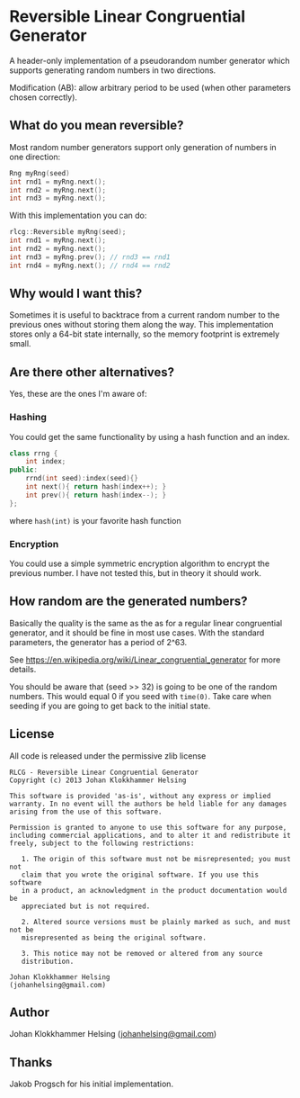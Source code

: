 Reversible Linear Congruential Generator
========================================

A header-only implementation of a pseudorandom number generator 
which supports generating random numbers in two directions.

Modification (AB): allow arbitrary period to be used (when other parameters chosen correctly).

What do you mean reversible?
----------------------------

Most random number generators support only generation of numbers 
in one direction:

```c++
Rng myRng(seed)
int rnd1 = myRng.next();
int rnd2 = myRng.next();
int rnd3 = myRng.next();
```

With this implementation you can do:

```c++
rlcg::Reversible myRng(seed);
int rnd1 = myRng.next();
int rnd2 = myRng.next();
int rnd3 = myRng.prev(); // rnd3 == rnd1
int rnd4 = myRng.next(); // rnd4 == rnd2
```

Why would I want this?
----------------------

Sometimes it is useful to backtrace from a current random number to the 
previous ones without storing them along the way. This implementation 
stores only a 64-bit state internally, so the memory footprint is 
extremely small.


Are there other alternatives?
-----------------------------

Yes, these are the ones I'm aware of:


### Hashing

You could get the same functionality by using a hash 
function and an index.

```c++
class rrng {
    int index;
public:
    rrnd(int seed):index(seed){}
    int next(){ return hash(index++); }
    int prev(){ return hash(index--); }
};
```

where `hash(int)` is your favorite hash function


### Encryption

You could use a simple symmetric encryption algorithm to encrypt 
the previous number. I have not tested this, but in theory it should 
work.

How random are the generated numbers?
-------------------------------------

Basically the quality is the same as the as for a regular linear 
congruential generator, and it should be fine in most use cases. 
With the standard parameters, the generator has a period of 2^63.

See https://en.wikipedia.org/wiki/Linear_congruential_generator 
for more details.

You should be aware that (seed >> 32) is going to be one of the random
numbers. This would equal 0 if you seed with `time(0)`. Take care when
seeding if you are going to get back to the initial state.


License
-------

All code is released under the permissive zlib license

```
RLCG - Reversible Linear Congruential Generator
Copyright (c) 2013 Johan Klokkhammer Helsing

This software is provided 'as-is', without any express or implied
warranty. In no event will the authors be held liable for any damages
arising from the use of this software.

Permission is granted to anyone to use this software for any purpose,
including commercial applications, and to alter it and redistribute it
freely, subject to the following restrictions:

   1. The origin of this software must not be misrepresented; you must not
   claim that you wrote the original software. If you use this software
   in a product, an acknowledgment in the product documentation would be
   appreciated but is not required.

   2. Altered source versions must be plainly marked as such, and must not be
   misrepresented as being the original software.

   3. This notice may not be removed or altered from any source
   distribution.

Johan Klokkhammer Helsing
(johanhelsing@gmail.com)
```

Author
------

Johan Klokkhammer Helsing (johanhelsing@gmail.com)


Thanks
------

Jakob Progsch for his initial implementation.
